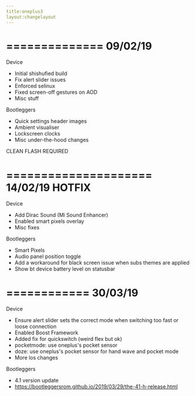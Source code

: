 ```yaml
---
title:oneplus3
layout:changelayout 
---
```


==============
   09/02/19
==============

Device

- Initial shishufied build
- Fix alert slider issues
- Enforced selinux
- Fixed screen-off gestures on AOD
- Misc stuff

Bootleggers

- Quick settings header images
- Ambient visualiser
- Lockscreen clocks
- Misc under-the-hood changes

CLEAN FLASH REQUIRED

=====================
   14/02/19 HOTFIX
=====================

Device

- Add Dirac Sound (Mi Sound Enhancer)
- Enabled smart pixels overlay
- Misc fixes

Bootleggers

- Smart Pixels
- Audio panel position toggle
- Add a workaround for black screen issue when subs themes are applied
- Show bt device battery level on statusbar

============
  30/03/19
============

Device

- Ensure alert slider sets the correct mode when switching too fast or loose connection
- Enabled Boost Framework
- Added fix for quickswitch (weird flex but ok)
- pocketmode: use oneplus's pocket sensor
- doze: use oneplus's pocket sensor for hand wave and pocket mode
- More los changes

Bootleggers

- 4.1 version update
- https://bootleggersrom.github.io/2019/03/29/the-41-h-release.html

